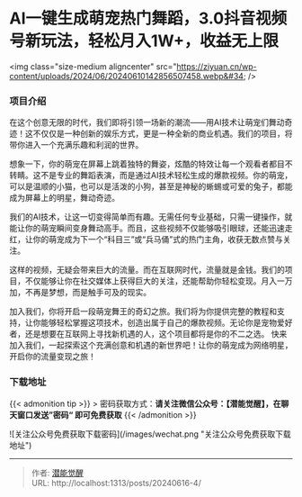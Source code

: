 # AI一键生成萌宠热门舞蹈，3.0抖音视频号新玩法，轻松月入1W&#43;，收益无上限


&lt;img class=&#34;size-medium aligncenter&#34; src=&#34;https://ziyuan.cn/wp-content/uploads/2024/06/20240610142856507458.webp&#34; /&gt;

###  项目介绍

在这个创意无限的时代，我们即将引领一场新的潮流——用AI技术让萌宠们舞动奇迹！这不仅仅是一种创新的娱乐方式，更是一种全新的商业机遇。我们的项目，将带你进入一个充满乐趣和利润的世界。

想象一下，你的萌宠在屏幕上跳着独特的舞姿，炫酷的特效让每一个观看者都目不转睛。这不是专业的舞蹈表演，而是通过AI技术轻松生成的爆款视频。你的萌宠，可以是温顺的小猫，也可以是活泼的小狗，甚至是神秘的蜥蜴或可爱的兔子，都能成为屏幕上的明星，舞动奇迹。

我们的AI技术，让这一切变得简单而有趣。无需任何专业基础，只需一键操作，就能让你的萌宠瞬间变身舞动高手。而且，这些视频不仅能够吸引眼球，还能迅速走红，让你的萌宠成为下一个“科目三”或“兵马俑”式的热门主角，收获无数点赞与关注。

这样的视频，无疑会带来巨大的流量。而在互联网时代，流量就是金钱。我们的项目，不仅能够让你在社交媒体上获得巨大的关注，还能帮助你轻松变现。月入一万加，不再是梦想，而是触手可及的现实。

加入我们，你将开启一段萌宠舞王的奇幻之旅。我们将为你提供完整的教程和支持，让你能够轻松掌握这项技术，创造出属于自己的爆款视频。无论你是宠物爱好者，还是想要在互联网上寻找新机遇的人，这个项目都将是你的不二之选。
快来加入我们，一起探索这个充满创意和机遇的新世界吧！让你的萌宠成为网络明星，开启你的流量变现之旅！


### 下载地址




{{&lt; admonition tip &gt;}}
&gt; 密码获取方式：**请关注微信公众号：【潜能觉醒】，在聊天窗口发送”密码“ 即可免费获取**
{{&lt; /admonition &gt;}}


![关注公众号免费获取下载密码](/images/wechat.png &#34;关注公众号免费获取下载地址&#34;)

---

> 作者: [潜能觉醒](https://nav8.top)  
> URL: http://localhost:1313/posts/20240616-4/  


